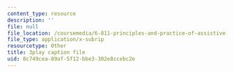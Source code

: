 ```yaml
---
content_type: resource
description: ''
file: null
file_location: /coursemedia/6-811-principles-and-practice-of-assistive-technology-fall-2014/8c749cea89af5f12bbe3302e8ccebc2e_x18bMLW4eO4.vtt
file_type: application/x-subrip
resourcetype: Other
title: 3play caption file
uid: 8c749cea-89af-5f12-bbe3-302e8ccebc2e
---
```

